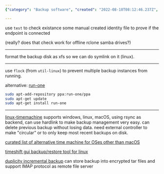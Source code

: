 ```yaml
---
{"category": "Backup software", "created": "2022-08-10T08:12:46.237Z", "date": "2022-08-10 08:12:46", "description": "Linux-Timemachine is a versatile backup solution that serves as an alternative to Time Machine on Linux, Windows, and MacOS. It utilizes rsync for efficient backup support and employs hardlinks for streamlined management of backups.", "modified": "2023-09-10T11:20:19.305Z", "tags": ["backup", "stub", "time machine"], "title": "Time Machine Alternative for linux/windows"}

---
```


use `test` to check existance some manual created identity file to prove if the endpoint is connected

(really? does that check work for offline rclone samba drives?)

----

format the backup disk as xfs so we can do symlink on it (linux).

----

use `flock` (from `util-linux`) to prevent multiple backup instances from running.

alternative: [run-one](https://blog.dustinkirkland.com/2011/02/introducing-run-one-and-run-this-one.html)

```bash
sudo apt-add-repository ppa:run-one/ppa
sudo apt-get update
sudo apt-get install run-one

```

----

[linux-timemachine](https://github.com/cytopia/linux-timemachine#star-features) supports windows, linux, macOS, using rsync as backend, can use hardlink to make backup management very easy. can delete previous backup without losing data. need external controller to make "circular" or to only keep most recent backups on disk.

[curated list of alternative time machine for OSes other than macOS](https://alternativeto.net/software/time-machine/?platform=linux&p=2)

[timeshift gui backup/restore tool for linux](https://alternativeto.net/software/timeshift/about/)

[duplicity incremental backup](https://duplicity.gitlab.io/) can store backup into encrypted tar files and support IMAP protocol as remote file server
